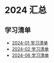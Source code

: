# 2024 汇总
## 学习清单
* [2024-01 学习清单](./2024-01/README.md)
* [2024-02 学习清单](./2024-02/README.md)
* [2024-06 学习清单](./2024-06/README.md)

